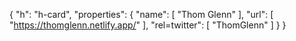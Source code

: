 {
  "h": "h-card",
  "properties": {
    "name": [
      "Thom Glenn"
    ],
    "url": [
      "https://thomglenn.netlify.app/"
    ],
    "rel=twitter": [
      "ThomGlenn"
    ]
  }
}
